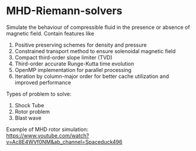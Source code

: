 # MHD-Riemann-solvers 
Simulate the behaviour of compressible fluid in the presence or absence of magnetic field. Contain features like
1) Positive preserving schemes for density and pressure
2) Constrained transport method to ensure solenoidal magnetic field
3) Compact third-order slope limiter (TVD)
4) Third-order accurate Runge-Kutta time evolution 
5) OpenMP implementation for parallel processing
6) Iteration by column-major order for better cache utilization and improved performance

Types of problem to solve:
1) Shock Tube
2) Rotor problem
3) Blast wave

Example of MHD rotor simulation: <br />
https://www.youtube.com/watch?v=Ac8E4WVf0NM&ab_channel=Spaceduck496
